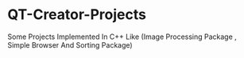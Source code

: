 # QT-Creator-Projects
Some Projects Implemented In C++ Like (Image Processing Package , Simple Browser And Sorting Package)
